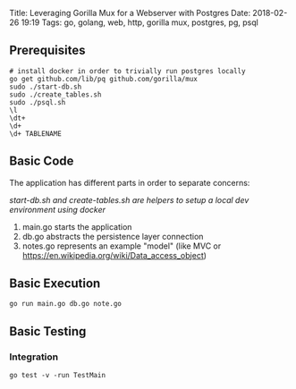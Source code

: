 Title: Leveraging Gorilla Mux for a Webserver with Postgres
Date: 2018-02-26 19:19
Tags: go, golang, web, http, gorilla mux, postgres, pg, psql

## Prerequisites

    # install docker in order to trivially run postgres locally
    go get github.com/lib/pq github.com/gorilla/mux
    sudo ./start-db.sh
    sudo ./create_tables.sh
    sudo ./psql.sh
    \l
    \dt+
    \d+
    \d+ TABLENAME 


## Basic Code

The application has different parts in order to separate concerns:

*start-db.sh and create-tables.sh are helpers to setup a local dev environment using docker*

1. main.go starts the application
2. db.go abstracts the persistence layer connection
3. notes.go represents an example "model" (like MVC or <https://en.wikipedia.org/wiki/Data_access_object>)

## Basic Execution

`go run main.go db.go note.go`

## Basic Testing

### Integration

`go test -v -run TestMain`

